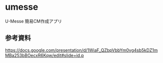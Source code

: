 # umesse
U-Messe 簡易CM作成アプリ

## 参考資料
https://docs.google.com/presentation/d/1WiaF_QZbpVbbYm0vg4sb5kDZ1mMBa253bBOecxR6Kqw/edit#slide=id.p
